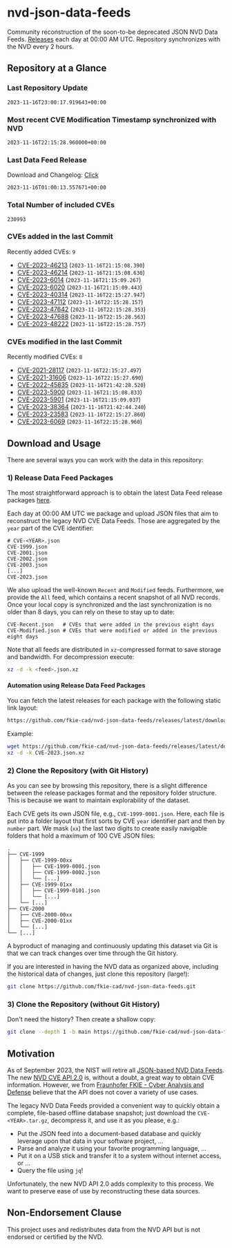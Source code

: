 # nvd-json-data-feeds

Community reconstruction of the soon-to-be deprecated JSON NVD Data Feeds. 
[Releases](https://github.com/fkie-cad/nvd-json-data-feeds/releases/latest) each day at 00:00 AM UTC.
Repository synchronizes with the NVD every 2 hours.

## Repository at a Glance

### Last Repository Update

```plain
2023-11-16T23:00:17.919643+00:00
```

### Most recent CVE Modification Timestamp synchronized with NVD

```plain
2023-11-16T22:15:28.960000+00:00
```

### Last Data Feed Release

Download and Changelog: [Click](https://github.com/fkie-cad/nvd-json-data-feeds/releases/latest)

```plain
2023-11-16T01:00:13.557671+00:00
```

### Total Number of included CVEs

```plain
230993
```

### CVEs added in the last Commit

Recently added CVEs: `9`

* [CVE-2023-46213](CVE-2023/CVE-2023-462xx/CVE-2023-46213.json) (`2023-11-16T21:15:08.390`)
* [CVE-2023-46214](CVE-2023/CVE-2023-462xx/CVE-2023-46214.json) (`2023-11-16T21:15:08.630`)
* [CVE-2023-6014](CVE-2023/CVE-2023-60xx/CVE-2023-6014.json) (`2023-11-16T21:15:09.267`)
* [CVE-2023-6020](CVE-2023/CVE-2023-60xx/CVE-2023-6020.json) (`2023-11-16T21:15:09.443`)
* [CVE-2023-40314](CVE-2023/CVE-2023-403xx/CVE-2023-40314.json) (`2023-11-16T22:15:27.947`)
* [CVE-2023-47112](CVE-2023/CVE-2023-471xx/CVE-2023-47112.json) (`2023-11-16T22:15:28.157`)
* [CVE-2023-47642](CVE-2023/CVE-2023-476xx/CVE-2023-47642.json) (`2023-11-16T22:15:28.353`)
* [CVE-2023-47688](CVE-2023/CVE-2023-476xx/CVE-2023-47688.json) (`2023-11-16T22:15:28.563`)
* [CVE-2023-48222](CVE-2023/CVE-2023-482xx/CVE-2023-48222.json) (`2023-11-16T22:15:28.757`)


### CVEs modified in the last Commit

Recently modified CVEs: `8`

* [CVE-2021-28117](CVE-2021/CVE-2021-281xx/CVE-2021-28117.json) (`2023-11-16T22:15:27.497`)
* [CVE-2021-31606](CVE-2021/CVE-2021-316xx/CVE-2021-31606.json) (`2023-11-16T22:15:27.690`)
* [CVE-2022-45835](CVE-2022/CVE-2022-458xx/CVE-2022-45835.json) (`2023-11-16T21:42:28.520`)
* [CVE-2023-5900](CVE-2023/CVE-2023-59xx/CVE-2023-5900.json) (`2023-11-16T21:15:08.833`)
* [CVE-2023-5901](CVE-2023/CVE-2023-59xx/CVE-2023-5901.json) (`2023-11-16T21:15:09.037`)
* [CVE-2023-38364](CVE-2023/CVE-2023-383xx/CVE-2023-38364.json) (`2023-11-16T21:42:44.240`)
* [CVE-2023-23583](CVE-2023/CVE-2023-235xx/CVE-2023-23583.json) (`2023-11-16T22:15:27.860`)
* [CVE-2023-6069](CVE-2023/CVE-2023-60xx/CVE-2023-6069.json) (`2023-11-16T22:15:28.960`)


## Download and Usage

There are several ways you can work with the data in this repository:

### 1) Release Data Feed Packages

The most straightforward approach is to obtain the latest Data Feed release packages [here](https://github.com/fkie-cad/nvd-json-data-feeds/releases/latest).

Each day at 00:00 AM UTC we package and upload JSON files that aim to reconstruct the legacy NVD CVE Data Feeds.
Those are aggregated by the `year` part of the CVE identifier:

```
# CVE-<YEAR>.json
CVE-1999.json
CVE-2001.json
CVE-2002.json
CVE-2003.json
[...]
CVE-2023.json
```

We also upload the well-known `Recent` and `Modified` feeds.
Furthermore, we provide the `All` feed, which contains a recent snapshot of all NVD records.
Once your local copy is synchronized and the last synchronization is no older than 8 days, you can rely on these to stay up to date:

```plain
CVE-Recent.json   # CVEs that were added in the previous eight days
CVE-Modified.json # CVEs that were modified or added in the previous eight days
```

Note that all feeds are distributed in `xz`-compressed format to save storage and bandwidth.
For decompression execute:

```sh
xz -d -k <feed>.json.xz
```


#### Automation using Release Data Feed Packages

You can fetch the latest releases for each package with the following static link layout:

```sh
https://github.com/fkie-cad/nvd-json-data-feeds/releases/latest/download/CVE-<YEAR>.json.xz
```

Example:

```sh
wget https://github.com/fkie-cad/nvd-json-data-feeds/releases/latest/download/CVE-2023.json.xz
xz -d -k CVE-2023.json.xz
```

### 2) Clone the Repository (with Git History)

As you can see by browsing this repository, there is a slight difference between the release packages format and the repository folder structure.
This is because we want to maintain explorability of the dataset.

Each CVE gets its own JSON file, e.g., `CVE-1999-0001.json`.
Here, each file is put into a folder layout that first sorts by CVE `year` identifier part and then by `number` part.
We mask (`xx`) the last two digits to create easily navigable folders that hold a maximum of 100 CVE JSON files:

```plain
.
├── CVE-1999
│   ├── CVE-1999-00xx
│   │   ├── CVE-1999-0001.json
│   │   ├── CVE-1999-0002.json
│   │   └── [...]
│   ├── CVE-1999-01xx
│   │   ├── CVE-1999-0101.json
│   │   └── [...]
│   └── [...]
├── CVE-2000
│   ├── CVE-2000-00xx
│   ├── CVE-2000-01xx
│   └── [...]
└── [...]
```

A byproduct of managing and continuously updating this dataset via Git is that we can track changes over time through the Git history.

If you are interested in having the NVD data as organized above, including the historical data of changes, just clone this repository (large!):

```sh
git clone https://github.com/fkie-cad/nvd-json-data-feeds.git
```

### 3) Clone the Repository (without Git History)

Don't need the history? Then create a shallow copy:

```sh
git clone --depth 1 -b main https://github.com/fkie-cad/nvd-json-data-feeds.git
```

## Motivation

As of September 2023, the NIST will retire all [JSON-based NVD Data Feeds](https://nvd.nist.gov/vuln/data-feeds#divRetirementBanner-1).
The new [NVD CVE API 2.0](https://nvd.nist.gov/developers/vulnerabilities) is, without a doubt, a great way to obtain CVE information.
However, we from [Fraunhofer FKIE - Cyber Analysis and Defense](https://www.fkie.fraunhofer.de/en/departments/cad.html) believe that the API does not cover a variety of use cases.

The legacy NVD Data Feeds provided a convenient way to quickly obtain a complete, file-based offline database snapshot; just download the `CVE-<YEAR>.tar.gz`, decompress it, and use it as you please, e.g.:

* Put the JSON feed into a document-based database and quickly leverage upon that data in your software project, ...
* Parse and analyze it using your favorite programming language, ...
* Put it on a USB stick and transfer it to a system without internet access, or ...
* Query the file using `jq`!

Unfortunately, the new NVD API 2.0 adds complexity to this process.
We want to preserve ease of use by reconstructing these data sources.

## Non-Endorsement Clause

This project uses and redistributes data from the NVD API but is not endorsed or certified by the NVD.